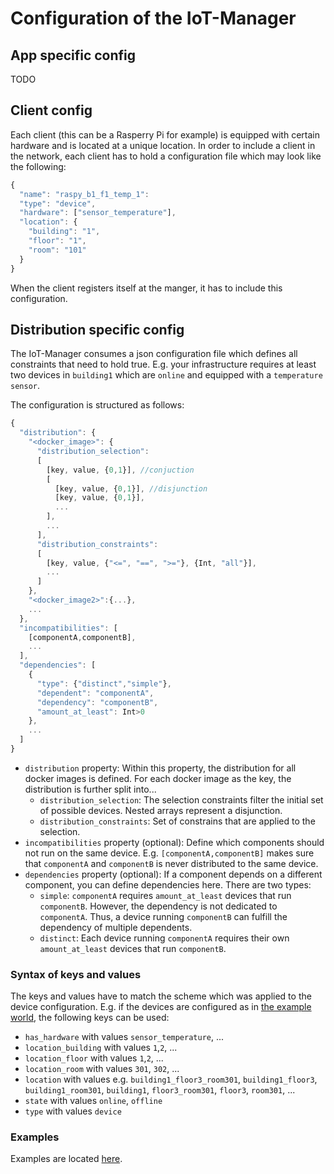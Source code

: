 <!-- (c) https://github.com/MontiCore/monticore -->
# Configuration of the IoT-Manager

## App specific config

TODO

## Client config

Each client (this can be a Rasperry Pi for example) is equipped with certain hardware and is located at a unique location.
In order to include a client in the network, each client has to hold a configuration file which may look like the following:

```javascript
{
  "name": "raspy_b1_f1_temp_1":
  "type": "device",
  "hardware": ["sensor_temperature"],
  "location": {
    "building": "1",
    "floor": "1",
    "room": "101"
  }
}
```

When the client registers itself at the manger, it has to include this configuration.


## Distribution specific config
The IoT-Manager consumes a json configuration file which defines all constraints that need to hold true.
E.g. your infrastructure requires at least two devices in `building1` which are `online` and equipped with a `temperature sensor`.

The configuration is structured as follows:
```javascript
{
  "distribution": {
    "<docker_image>": {
      "distribution_selection":
      [
        [key, value, {0,1}], //conjuction
        [
          [key, value, {0,1}], //disjunction
          [key, value, {0,1}],
          ...
        ],
        ...
      ],
      "distribution_constraints":
      [
        [key, value, {"<=", "==", ">="}, {Int, "all"}],
        ...
      ]
    },
    "<docker_image2>":{...},
    ...
  },
  "incompatibilities": [
    [componentA,componentB],
    ...
  ],
  "dependencies": [
    {
      "type": {"distinct","simple"},
      "dependent": "componentA",
      "dependency": "componentB",
      "amount_at_least": Int>0
    },
    ...
  ]
}

```
- `distribution` property: Within this property, the distribution for all docker images is defined. For each docker image as the key, the distribution is further split into...
    - `distribution_selection`: The selection constraints filter the initial set of possible devices. Nested arrays represent a disjunction.
    - `distribution_constraints`: Set of constrains that are applied to the selection.
- `incompatibilities` property (optional): Define which components should not run on the same device. E.g. `[componentA,componentB]` makes sure that `componentA` and `componentB` is never distributed to the same device.
- `dependencies` property (optional): If a component depends on a different component, you can define dependencies here. There are two types:
    - `simple`: `componentA` requires `amount_at_least` devices that run `componentB`. However, the dependency is not dedicated to `componentA`. Thus, a device running `componentB` can fulfill the dependency of multiple dependents.
    - `distinct`: Each device running `componentA` requires their own `amount_at_least` devices that run `componentB`.

### Syntax of keys and values
The keys and values have to match the scheme which was applied to the device configuration.
E.g. if the devices are configured as in [the example world](./docs/examples/distribution_config/world/facts.json), the following keys can be used:

- `has_hardware` with values `sensor_temperature`, ...
- `location_building` with values `1`,`2`, ...
- `location_floor` with values `1`,`2`, ...
- `location_room` with values `301`, `302`, ...
- `location` with values e.g. `building1_floor3_room301`, `building1_floor3`, `building1_room301`, `building1`, `floor3_room301`, `floor3`, `room301`, ...
- `state` with values `online`, `offline`
- `type` with values `device`

### Examples

Examples are located [here](./docs/examples/distribution_config).
